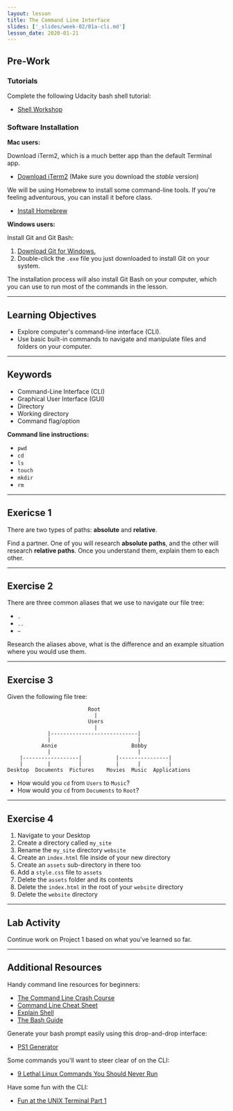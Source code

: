 ```yaml
---
layout: lesson
title: The Command Line Interface
slides: ['_slides/week-02/01a-cli.md']
lesson_date: 2020-01-21
---
```


## Pre-Work

### Tutorials

Complete the following Udacity bash shell tutorial:

- [Shell Workshop](https://www.udacity.com/course/shell-workshop--ud206)

### Software Installation

**Mac users:**

Download iTerm2, which is a much better app than the default Terminal app.

- [Download iTerm2](https://www.iterm2.com/downloads.html) (Make sure you download the _stable_ version)

We will be using Homebrew to install some command-line tools. If you're feeling adventurous, you can install it before class.

- [Install Homebrew](https://brew.sh/)

**Windows users:**

Install Git and Git Bash:

1.  [Download Git for Windows.](https://git-scm.com/download/win)
2.  Double-click the `.exe` file you just downloaded to install Git on your system.

The installation process will also install Git Bash on your computer, which you can use to run most of the commands in the lesson.

---

## Learning Objectives

- Explore computer's command-line interface (CLI).
- Use basic built-in commands to navigate and manipulate files and folders on your computer.

---

## Keywords

- Command-Line Interface (CLI)
- Graphical User Interface (GUI)
- Directory
- Working directory
- Command flag/option

**Command line instructions:**

- `pwd`
- `cd`
- `ls`
- `touch`
- `mkdir`
- `rm`

---

## Exericse 1

There are two types of paths: **absolute** and **relative**.

Find a partner. One of you will research **absolute paths**, and the other will research **relative paths**. Once you understand them, explain them to each other.

---

## Exercise 2

There are three common aliases that we use to navigate our file tree:

- `.`
- `..`
- `~`

Research the aliases above, what is the difference and an example situation where you would use them.

---

## Exercise 3

Given the following file tree:

```
                          Root
                            |
                          Users
                            |
             |----------------------------|
             |                            |
           Annie                        Bobby
             |                            |
    |------------------|           |----------------|
    |        |         |           |      |         |
Desktop  Documents  Pictures    Movies  Music  Applications
```

- How would you `cd` from `Users` to `Music`?
- How would you `cd` from `Documents` to `Root`?

---

## Exercise 4

1.  Navigate to your Desktop
2.  Create a directory called `my_site`
3.  Rename the `my_site` directory `website`
4.  Create an `index.html` file inside of your new directory
5.  Create an `assets` sub-directory in there too
6.  Add a `style.css` file to `assets`
7.  Delete the `assets` folder and its contents
8.  Delete the `index.html` in the root of your `website` directory
9.  Delete the `website` directory

---

## Lab Activity

Continue work on Project 1 based on what you've learned so far.

---

## Additional Resources

Handy command line resources for beginners:

- [The Command Line Crash Course](http://cli.learncodethehardway.org/book/)
- [Command Line Cheat Sheet](http://www.git-tower.com/blog/command-line-cheat-sheet/)
- [Explain Shell](https://explainshell.com/)
- [The Bash Guide](http://www.bash.academy/)

Generate your bash prompt easily using this drop-and-drop interface:

- [PS1 Generator](http://bashrcgenerator.com/)

Some commands you'll want to steer clear of on the CLI:

- [9 Lethal Linux Commands You Should Never Run](http://www.makeuseof.com/tag/9-lethal-linux-commands-never-run/)

Have some fun with the CLI:

- [Fun at the UNIX Terminal Part 1](https://blog.regehr.org/archives/1483)
